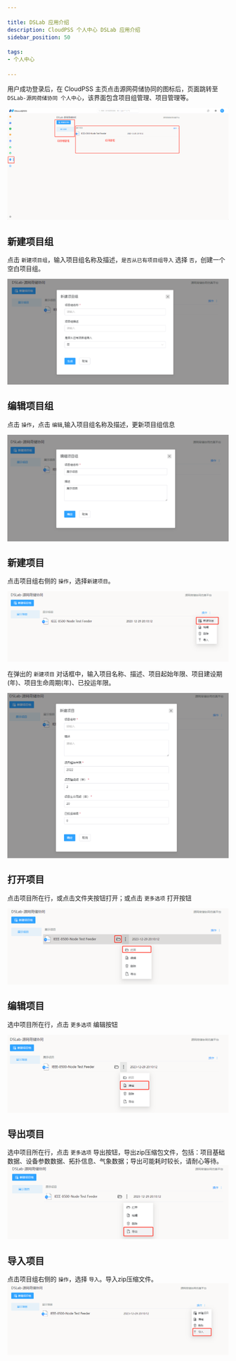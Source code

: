 ```yaml
---

title: DSLab 应用介绍
description: CloudPSS 个人中心 DSLab 应用介绍
sidebar_position: 50

tags: 
- 个人中心

---
```


用户成功登录后，在 CloudPSS 主页点击源网荷储协同的图标后，页面跳转至 `DSLab-源网荷储协同 个人中心`，该界面包含项目组管理、项目管理等。

![个人中心](./个人中心.png "个人中心")

## 新建项目组

点击 `新建项目组`，输入项目组名称及描述，`是否从已有项目组导入` 选择 `否`，创建一个空白项目组。

![新建项目组](./新建项目组.png "新建项目组")

## 编辑项目组

点击 `操作`，点击 `编辑`,输入项目组名称及描述，更新项目组信息

![编辑项目组](./编辑项目组.png "编辑项目组")

## 新建项目

点击项目组右侧的 `操作`，选择`新建项目`。

![新建项目](./新建项目.png "新建项目")

在弹出的 `新建项目` 对话框中，输入项目名称、描述、项目起始年限、项目建设期(年)、项目生命周期(年)、已投运年限。

![新建项目内容](./新建项目内容.png "新建项目内容")

## 打开项目

点击项目所在行，或点击文件夹按钮打开；或点击 `更多选项` 打开按钮

![打开项目](./打开项目.png "打开项目")

## 编辑项目
选中项目所在行，点击 `更多选项` 编辑按钮

![编辑项目](./编辑项目.png "编辑项目")

## 导出项目
选中项目所在行，点击 `更多选项` 导出按钮，导出zip压缩包文件，包括：项目基础数据、设备参数数据、拓扑信息、气象数据；导出可能耗时较长，请耐心等待。
![导出项目](./导出项目.png "导出项目")

## 导入项目
点击项目组右侧的 `操作`，选择 `导入`。导入zip压缩文件。
![导入项目](./导入项目.png "导入项目")

